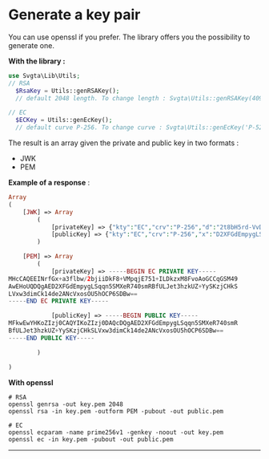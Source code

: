 # Generate a key pair

You can use openssl if you prefer. The library offers you the possibility to generate one.

**With the library :**

```php
use Svgta\Lib\Utils;
// RSA
  $RsaKey = Utils::genRSAKey();
  // default 2048 length. To change length : Svgta\Utils::genRSAKey(4096);

// EC
  $ECKey = Utils::genEcKey();
  // default curve P-256. To change curve : Svgta\Utils::genEcKey('P-521');
```

The result is an array given the private and public key in two formats :

* JWK
* PEM

**Example of a response** :

```php
Array
(
    [JWK] => Array
        (
            [privateKey] => {"kty":"EC","crv":"P-256","d":"2t8bH5rd-VvD_ZuOKIOQXz5UymqMTvnX4gsOTPEzwW8","x":"D2XFGdEmpygLSqqn5SMXeR740smRBfULJet3hzkUZ-Y","y":"Mkis4wh5Ei1ccN3YpgpNeHXtgDXFcaLDlOYTgj-kgwc"}
            [publicKey] => {"kty":"EC","crv":"P-256","x":"D2XFGdEmpygLSqqn5SMXeR740smRBfULJet3hzkUZ-Y","y":"Mkis4wh5Ei1ccN3YpgpNeHXtgDXFcaLDlOYTgj-kgwc"}
        )

    [PEM] => Array
        (
            [privateKey] => -----BEGIN EC PRIVATE KEY-----
MHcCAQEEINrfGx+a3flbw/2bjiiDkF8+VMpqjE751+ILDkzxM8FvoAoGCCqGSM49
AwEHoUQDQgAED2XFGdEmpygLSqqn5SMXeR740smRBfULJet3hzkUZ+YySKzjCHkS
LVxw3dimCk14de2ANcVxosOU5hOCP6SDBw==
-----END EC PRIVATE KEY-----

            [publicKey] => -----BEGIN PUBLIC KEY-----
MFkwEwYHKoZIzj0CAQYIKoZIzj0DAQcDQgAED2XFGdEmpygLSqqn5SMXeR740smR
BfULJet3hzkUZ+YySKzjCHkSLVxw3dimCk14de2ANcVxosOU5hOCP6SDBw==
-----END PUBLIC KEY-----

        )

)

```

**With openssl**

```shell
# RSA
openssl genrsa -out key.pem 2048
openssl rsa -in key.pem -outform PEM -pubout -out public.pem

# EC
openssl ecparam -name prime256v1 -genkey -noout -out key.pem
openssl ec -in key.pem -pubout -out public.pem
```

***

####
